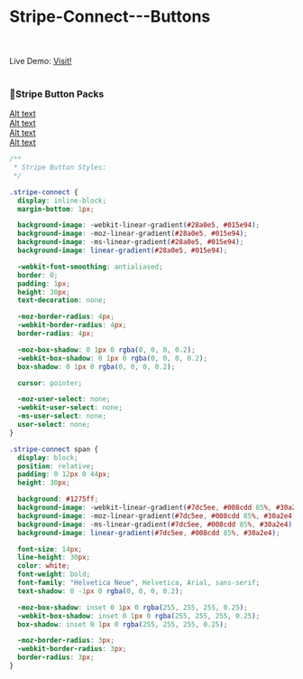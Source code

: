 # Stripe-Connect---Buttons

<br><br>
Live Demo:
[Visit!](http://dozenhack.github.io/)
<br><br>

### :100:Stripe Button Packs

[Alt text](https://github.com/dozenhack/Stripe-Connect---Buttons/blob/f667261e7a9c914dfcf2a7adfb40d8564f5b1e42/assets/img/blue-on-light/blue-on-light.png "Blue Button Standard")<br>
[Alt text](https://github.com/dozenhack/Stripe-Connect---Buttons/blob/f667261e7a9c914dfcf2a7adfb40d8564f5b1e42/assets/img/light-on-light/light-on-light.png "Light Button Standard")<br>
[Alt text](https://github.com/dozenhack/Stripe-Connect---Buttons/blob/f667261e7a9c914dfcf2a7adfb40d8564f5b1e42/assets/img/blue-on-light/blue-on-light@2x.png "Blue Button 2x")<br>
[Alt text](https://github.com/dozenhack/Stripe-Connect---Buttons/blob/f667261e7a9c914dfcf2a7adfb40d8564f5b1e42/assets/img/light-on-light/light-on-light@2x.png "Light Button 2x")<br>

```css
/**
 * Stripe Button Styles:
 */

.stripe-connect {
  display: inline-block;
  margin-bottom: 1px;

  background-image: -webkit-linear-gradient(#28a0e5, #015e94);
  background-image: -moz-linear-gradient(#28a0e5, #015e94);
  background-image: -ms-linear-gradient(#28a0e5, #015e94);
  background-image: linear-gradient(#28a0e5, #015e94);

  -webkit-font-smoothing: antialiased;
  border: 0;
  padding: 1px;
  height: 30px;
  text-decoration: none;

  -moz-border-radius: 4px;
  -webkit-border-radius: 4px;
  border-radius: 4px;

  -moz-box-shadow: 0 1px 0 rgba(0, 0, 0, 0.2);
  -webkit-box-shadow: 0 1px 0 rgba(0, 0, 0, 0.2);
  box-shadow: 0 1px 0 rgba(0, 0, 0, 0.2);

  cursor: pointer;

  -moz-user-select: none;
  -webkit-user-select: none;
  -ms-user-select: none;
  user-select: none;
}

.stripe-connect span {
  display: block;
  position: relative;
  padding: 0 12px 0 44px;
  height: 30px;

  background: #1275ff;
  background-image: -webkit-linear-gradient(#7dc5ee, #008cdd 85%, #30a2e4);
  background-image: -moz-linear-gradient(#7dc5ee, #008cdd 85%, #30a2e4);
  background-image: -ms-linear-gradient(#7dc5ee, #008cdd 85%, #30a2e4);
  background-image: linear-gradient(#7dc5ee, #008cdd 85%, #30a2e4);

  font-size: 14px;
  line-height: 30px;
  color: white;
  font-weight: bold;
  font-family: "Helvetica Neue", Helvetica, Arial, sans-serif;
  text-shadow: 0 -1px 0 rgba(0, 0, 0, 0.2);

  -moz-box-shadow: inset 0 1px 0 rgba(255, 255, 255, 0.25);
  -webkit-box-shadow: inset 0 1px 0 rgba(255, 255, 255, 0.25);
  box-shadow: inset 0 1px 0 rgba(255, 255, 255, 0.25);

  -moz-border-radius: 3px;
  -webkit-border-radius: 3px;
  border-radius: 3px;
}
```
